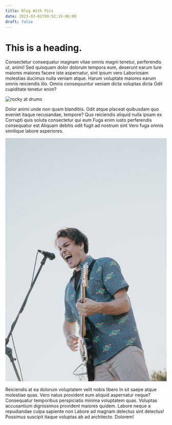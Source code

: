 ```yaml
---
title: Blog With Pics
date: 2023-03-01T09:52:19-06:00
draft: false
---
```


# This is a heading. 

Consectetur consequatur magnam vitae omnis magni tenetur, perferendis ut, animi! Sed quisquam dolor dolorum tempora eum, deserunt earum Iure maiores maiores facere iste aspernatur, sint ipsum vero Laboriosam molestias ducimus nulla veniam atque. Harum voluptate maiores earum omnis reiciendis illo. Omnis consequuntur veniam dicta voluptas dicta Odit cupiditate tenetur enim?

![rocky at drums](rocky-at-drums-featured.jpg)

Dolor animi unde non quam blanditiis. Odit atque placeat quibusdam quo eveniet itaque recusandae, tempore? Quo reiciendis aliquid nulla ipsam ex Corrupti quis soluta consectetur qui eum Fuga enim iusto perferendis consequatur est Aliquam debitis odit fugit ad nostrum sint Vero fuga omnis similique labore asperiores. 

![andy screaming](6Q4A3922.jpg)

Reiciendis at ea dolorum voluptatem velit nobis libero In sit saepe atque molestiae quas. Vero natus provident eum aliquid aspernatur neque? Consequatur temporibus perspiciatis minima voluptatem quas. Voluptas accusantium dignissimos provident maiores quidem. Labore neque a repudiandae culpa sapiente non Labore ad magnam delectus sint delectus! Possimus suscipit itaque voluptas ab ad architecto. Dolorem!

